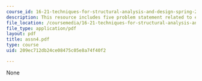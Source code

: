 ```yaml
---
course_id: 16-21-techniques-for-structural-analysis-and-design-spring-2005
description: This resource includes five problem statement related to elasticity solution.
file_location: /coursemedia/16-21-techniques-for-structural-analysis-and-design-spring-2005/209ec712db24ce08475c05e8a74f40f2_assn4.pdf
file_type: application/pdf
layout: pdf
title: assn4.pdf
type: course
uid: 209ec712db24ce08475c05e8a74f40f2

---
```

None